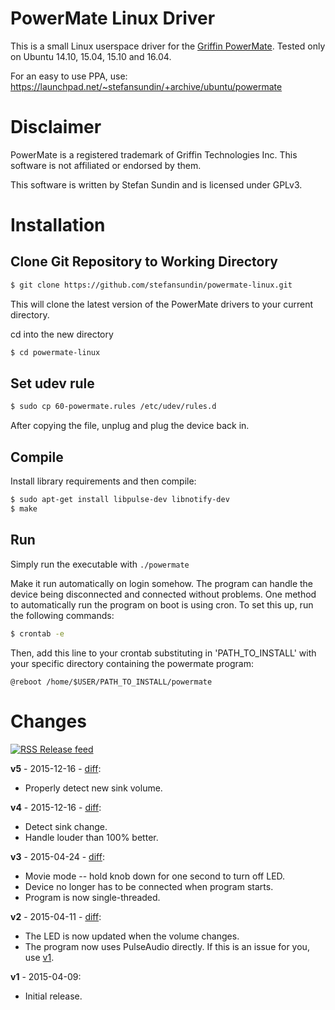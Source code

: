 # PowerMate Linux Driver

This is a small Linux userspace driver for the [Griffin PowerMate](https://griffintechnology.com/us/products/audio/powermate). Tested only on Ubuntu 14.10, 15.04, 15.10 and 16.04.

For an easy to use PPA, use: https://launchpad.net/~stefansundin/+archive/ubuntu/powermate


# Disclaimer

PowerMate is a registered trademark of Griffin Technologies Inc. This software is not affiliated or endorsed by them.

This software is written by Stefan Sundin and is licensed under GPLv3.


# Installation

## Clone Git Repository to Working Directory
```bash
$ git clone https://github.com/stefansundin/powermate-linux.git
```
This will clone the latest version of the PowerMate drivers to your current directory.

cd into the new directory
```bash
$ cd powermate-linux
```


## Set udev rule
```bash
$ sudo cp 60-powermate.rules /etc/udev/rules.d 
```

After copying the file, unplug and plug the device back in. 

## Compile
Install library requirements and then compile:
```bash 
$ sudo apt-get install libpulse-dev libnotify-dev
$ make
```

## Run

Simply run the executable with `./powermate`

Make it run automatically on login somehow. The program can handle the device being disconnected and connected without problems. 
One method to automatically run the program on boot is using cron. To set this up, run the following commands:
```bash
$ crontab -e 
```

Then, add this line to your crontab substituting in 'PATH_TO_INSTALL' with your specific directory containing the powermate program:

```
@reboot /home/$USER/PATH_TO_INSTALL/powermate
```



# Changes

[![RSS](https://stefansundin.github.io/img/feed.png) Release feed](https://github.com/stefansundin/powermate-linux/releases.atom)

**v5** - 2015-12-16 - [diff](https://github.com/stefansundin/powermate-linux/compare/v4...v5):
- Properly detect new sink volume.

**v4** - 2015-12-16 - [diff](https://github.com/stefansundin/powermate-linux/compare/v3...v4):
- Detect sink change.
- Handle louder than 100% better.

**v3** - 2015-04-24 - [diff](https://github.com/stefansundin/powermate-linux/compare/v2...v3):
- Movie mode -- hold knob down for one second to turn off LED.
- Device no longer has to be connected when program starts.
- Program is now single-threaded.

**v2** - 2015-04-11 - [diff](https://github.com/stefansundin/powermate-linux/compare/v1...v2):
- The LED is now updated when the volume changes.
- The program now uses PulseAudio directly. If this is an issue for you, use [v1](https://github.com/stefansundin/powermate-linux/releases/tag/v1).

**v1** - 2015-04-09:
- Initial release.
